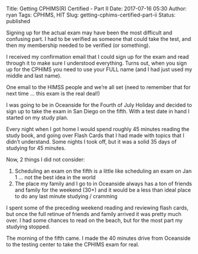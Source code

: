 Title: Getting CPHIMS(R) Certified - Part II
Date: 2017-07-16 05:30
Author: ryan
Tags: CPHIMS, HIT
Slug: getting-cphims-certified-part-ii
Status: published

Signing up for the actual exam may have been the most difficult and confusing part. I had to be verified as someone that could take the test, and then my membership needed to be verified (or something).

I received my confirmation email that I could sign up for the exam and read through it to make sure I understood everything. Turns out, when you sign up for the CPHIMS you need to use your FULL name (and I had just used my middle and last name).

One email to the HIMSS people and we’re all set (need to remember that for next time ... this exam is the real deal!)

I was going to be in Oceanside for the Fourth of July Holiday and decided to sign up to take the exam in San Diego on the fifth. With a test date in hand I started on my study plan.

Every night when I got home I would spend roughly 45 minutes reading the study book, and going over Flash Cards that I had made with topics that I didn’t understand. Some nights I took off, but it was a solid 35 days of studying for 45 minutes.

Now, 2 things I did not consider:

1.  Scheduling an exam on the fifth is a little like scheduling an exam on Jan 1 ... not the best idea in the world
2.  The place my family and I go to in Oceanside always has a ton of friends and family for the weekend (30+) and it would be a less than ideal place to do any last minute studying / cramming

I spent some of the preceding weekend reading and reviewing flash cards, but once the full retinue of friends and family arrived it was pretty much over. I had some chances to read on the beach, but for the most part my studying stopped.

The morning of the fifth came. I made the 40 minutes drive from Oceanside to the testing center to take the CPHIMS exam for real.
